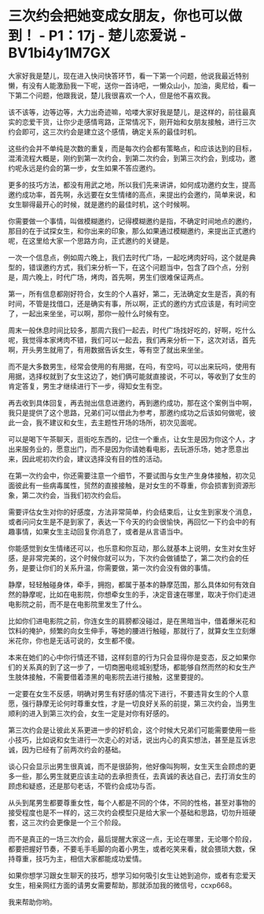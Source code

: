 # 三次约会把她变成女朋友，你也可以做到！ - P1：17j - 楚儿恋爱说 - BV1bi4y1M7GX

大家好我是楚儿，现在进入快问快答环节，看一下第一个问题，他说我最近特别懒，有没有人能激励我一下呢，送你一首诗吧，一懒众山小，加油，奥尼给，看一下第二个问题，他跟我说，楚儿我很喜欢一个人，但是他不喜欢我。

该不该等，边等边等，大力出奇迹嘛，哈喽大家好我是楚儿，是这样的，前往最真实的恋爱干货，让你少走感情弯路，正常情况下，刚开始和女朋友接触，进行三次约会即可，这三次约会是建立这个感情，确定关系的最佳时机。

这些约会并不单纯是次数的重复，而是每次约会都有策略点，和应该达到的目标，混淆流程大概是，刚约到第一次约会，到第二次约会，到第三次约会，到成功，邀约呢永远是约会的第一步，女生如果不答应邀约。

更多的技巧方法，都没有用武之地，所以我们先来讲讲，如何成功邀约女生，提高邀约成功率，首先啊，永远要在女生情绪的高点，来提出约会邀约，简单来说，和女生聊得最开心的时候，就是邀约的最佳时机，这个时候啊。

你需要做一个事情，叫做模糊邀约，记得模糊邀约是指，不确定时间地点的邀约，那目的在于试探女生，和你出来的印象，那么如果通过模糊邀约，来提出正式邀约呢，在这里给大家一个思路方向，正式邀约的关键是。

一次一个信息点，例如周六晚上，我们去时代广场，一起吃烤肉好吗，这个就是典型的，错误邀约方式，我们来分析一下，在这个问题当中，包含了四个点，分别是，周六晚上，时代广场，烤肉，首先啊，男生们很难保证两点。

第一，所有信息都刚好符合，女生的个人喜好，第二，无法确定女生是否，真的有时间，不管是找借口，还是确实有事，所以啊，正式的邀约方式应该是，有时间空了，一起出来坐坐，可以啊，那你一般什么时候有空。

周末一般休息时间比较多，那周六我们一起去，时代广场找好吃的，好啊，吃什么呢，我觉得本家烤肉不错，我们可以一起去，我们再来分析一下，这次对话，首先啊，开头男生就用了，有用数据告诉女生，等有空了就出来坐坐。

而不是大多数男生，经常会使用的有用据，在吗，有空吗，可以出来玩吗，使用有用据，选择权就到了女生这边了，她们俩可能就直接说，不可以，等收到了女生的肯定答复，男生才继续进行下一步，得知女生有空。

再去收到具体回复，再去抛出信息进邀约，再到邀约成功，那在这个案例当中啊，我只是提供了这个思路，兄弟们可以借此为参考，那邀约成功之后该如何做呢，彼此一会，我不建议和女生，去主题性开场的场所，初次见面呢。

可以是喝下午茶聊天，逛街吃东西的，记住一个重点，让女生是因为你这个人，才出来服务业的，愿意出门，而不是因为你请她看电影，去玩游乐场，她才愿意出来，因此呢初次约会，建议选择没有目的性的活动。

在第一次约会中，你还需要注意一个细节，不要试图与女生产生身体接触，初次见面彼此有一些病毒属性，贸然的直接接触，是对女生的不尊重，你会损害到资源形象，第二次约会，当我们初次约会后。

需要评估女生对你的好感度，方法非常简单，约会结束后，让女生到家发个消息，或者问问女生是不是到家了，表达一下今天的约会很愉快，再回忆一下约会中的有趣事情，如果女生主动回复你消息了，或者是从言语当中。

你能感觉到女生情绪还可以，也乐意和你互动，那么就基本上说明，女生对女生好感，是非常完美的，这个时候你就可以为，下次约会做铺垫了，第二次约会的任务，是要让你们的关系升温，你需要做，第一次约会没有做的事情。

静摩，轻轻触碰身体，牵手，拥抱，都属于基本的静摩范围，那么具体如何有效自然的静摩呢，比如在电影院，你想牵女生的手，决定音速在哪里，取决于你们走进电影院之前，而不是在电影院里发生了什么。

比如你们进电影院之前，你连女生的肩膀都没碰过，是在黑暗当中，借着爆米花和饮料的掩护，频繁的向女生伸手，等她的腰进行触碰，那就行了，就算女生立刻爆米花你，你也是无话可说的，女生都不傻。

本来在她们的心中你行情还不错，这样刻意的行为只会显得你是变态，反之如果你们的关系真的到了这一步了，一切商圈电缆城别墅场，都能够自然而然的和女生产生肢体接触，不需要借着漆黑的电影院去进行接触，这里要提的。

一定要在女生不反感，明确对男生有好感的情况下进行，不要违背女生的个人意愿，强行静摩无论何时尊重女性，才是一切良好关系的前提，第三次约会，当男生顺利的进入到第三次约会，女生一定是对你有好感的。

第三次约会是让彼此关系更进一步的好机会，这个时候大兄弟们可能需要使用一些小技巧，比如说和女生进行一次走心的对话，说出内心的真实想法，甚至是互诉忠诚，因为已经有了前两次约会的基础。

谈心只会显示出男生很真诚，而不是很舔狗，他好像叫狗啊，女生天生会顾虑的更多一些，那么男生就更应该主动的去承担责任，去真诚的表达自己，去打消女生的顾虑和疑惑，还是那句老话，不管约会成功与否。

从头到尾男生都要尊重女性，每个人都是不同的个体，不同的性格，甚至对事物的接受程度也是不一样的，这三次约会模型只是给大家一个基础和思路，切勿升班硬套，这三次约会更像是一个三个阶段。

而不是真正的一场三次约会，最后提醒大家这一点，无论在哪里，无论哪个阶段，都要把握好节奏，不要毛手毛脚的向着小男生，或者吃笑来看，就会猥琐大数，保持尊重，技巧为主，相信大家都能成功爱情。

如果你想学习跟女生聊天的技巧，想学习如何吸引女生让她到追你，或者有恋爱天女生，相亲网红方面的请男女需要帮助，那就添加我的微信号，ccxp668。

我来帮助你哟。